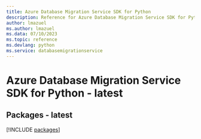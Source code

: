 ```yaml
---
title: Azure Database Migration Service SDK for Python
description: Reference for Azure Database Migration Service SDK for Python
author: lmazuel
ms.author: lmazuel
ms.data: 07/10/2023
ms.topic: reference
ms.devlang: python
ms.service: databasemigrationservice
---
```

# Azure Database Migration Service SDK for Python - latest
## Packages - latest
[!INCLUDE [packages](database-migration-service-index.md)]